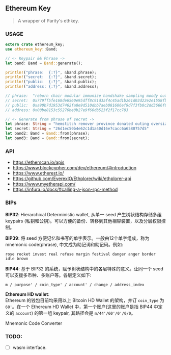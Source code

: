 ## Ethereum Key
> A wrapper of Parity's ethkey.

### USAGE

```rust
extern crate ethereum_key;
use ethereum_key::Band;

// <- Keypair && Phrase ->
let band: Band = Band::generate();

println!("phrase:  {:?}", &band.phrase);
println!("secret:  {:?}", &band.secret);
println!("public:  {:?}", &band.public);
println!("address: {:?}", &band.address);

// phrase:  "reborn chair modular immunize handshake sampling moody outburst grower sweat clique affront"
// secret:  0x779ff5fe168de6560e95dff8c91d3af4c45ad1b261d03d22e2e1558fb27ea450
// public:  0xa90b7d1953d7462fa8e9d510dbb7aeb081606ef9d7f3fb0c2dd3666f84c9917e61a6c4bfa0483050be0bb6d650530c02263b6fcd092e0536a909cbb222d7c4c7
// address: 0x00be8153c55276be0b27e9f66db523f2f17cc783

// <- Generate from phrase of secret ->
let phrase: String = "hemstitch remover province donated outing oversized playoff outshoot trowel wimp palm flashily"
let secret: String = "26d1ec50b4e62c1d1a40d16e7cacc6a6580757d5"
let band2: Band = Band::from(phrase);
let band3: Band = Band::from(secret);

```

### API
+ https://etherscan.io/apis
+ https://www.blockcypher.com/dev/ethereum/#introduction
+ https://www.etherest.io/
+ https://github.com/EverexIO/Ethplorer/wiki/ethplorer-api
+ https://www.myetherapi.com/
+ https://infura.io/docs/#calling-a-json-rpc-method

### BIPs

__BIP32__: Hierarchical Deterministic wallet, 从单一 seed 产生树状结构存储多组 keypairs (私钥和公钥)。可以方便的备份、转移到其他相容装置，以及分层权限控制。  

__BIP39__: 将 seed 方便记忆和书写的单字表示。一般由12个单字组成，称为 mnemonic code(phrase), 中文成为助记词和助记码。例如:  
```
rose rocket invest real refuse margin festival danger anger border idle brown
```  

__BIP44__: 基于 BIP32 的系统，赋予树状结构中的各层特殊的意义。让同一个 seed 可以支援多币种、多账户等。各层定义如下:  
```
m / purpose' / coin_type' / account' / change / address_index
```

__Ethereum HD wallet__:  
Ethereum 的钱包目前均采用以上 Bitcoin HD Wallet 的架构，并订 `coin_type` 为 `60'`。在一个 Ethereum HD Wallet 中，第一个账户(这里的账户是指 BIP44 中定义的 `account`) 的第一组 keypair, 其路径会是 `m/44'/60'/0'/0/0`。

Mnemonic Code Converter

### TODO:

+ [ ] wasm interface.

